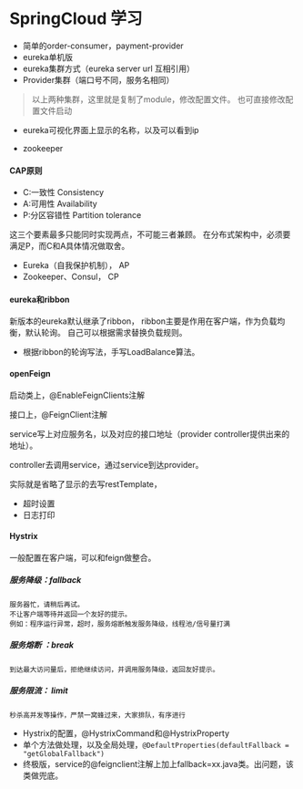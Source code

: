 # SpringCloud 学习
- 简单的order-consumer，payment-provider
- eureka单机版
- eureka集群方式（eureka server url 互相引用）
- Provider集群（端口号不同，服务名相同）
    
> 以上两种集群，这里就是复制了module，修改配置文件。
> 也可直接修改配置文件启动

- eureka可视化界面上显示的名称，以及可以看到ip

- zookeeper

#### CAP原则
- C:一致性 Consistency
- A:可用性 Availability
- P:分区容错性 Partition tolerance

这三个要素最多只能同时实现两点，不可能三者兼顾。
在分布式架构中，必须要满足P，而C和A具体情况做取舍。

- Eureka（自我保护机制）， AP
- Zookeeper、Consul， CP



#### eureka和ribbon
新版本的eureka默认继承了ribbon，
ribbon主要是作用在客户端，作为负载均衡，默认轮询。
自己可以根据需求替换负载规则。

- 根据ribbon的轮询写法，手写LoadBalance算法。


#### openFeign
启动类上，@EnableFeignClients注解

接口上，@FeignClient注解

service写上对应服务名，以及对应的接口地址（provider controller提供出来的地址）。

controller去调用service，通过service到达provider。

实际就是省略了显示的去写restTemplate，

- 超时设置
- 日志打印

#### Hystrix
一般配置在客户端，可以和feign做整合。

##### 服务降级：fallback
    服务器忙，请稍后再试。
    不让客户端等待并返回一个友好的提示。
    例如：程序运行异常，超时，服务熔断触发服务降级，线程池/信号量打满
    
##### 服务熔断 ：break
    到达最大访问量后，拒绝继续访问，并调用服务降级，返回友好提示。

##### 服务限流： limit
    秒杀高并发等操作，严禁一窝蜂过来，大家排队，有序进行

- Hystrix的配置，@HystrixCommand和@HystrixProperty
- 单个方法做处理，以及全局处理，```@DefaultProperties(defaultFallback = "getGlobalFallback")```
- 终极版，service的@feignclient注解上加上fallback=xx.java类。出问题，该类做兜底。
